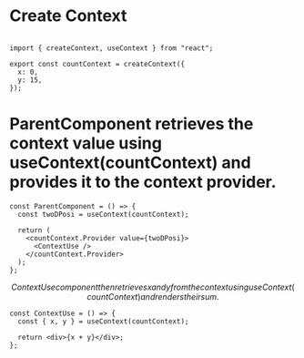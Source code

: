 
# Create Context

```

import { createContext, useContext } from "react";

export const countContext = createContext({
  x: 0,
  y: 15,
});
```

# ParentComponent retrieves the context value using useContext(countContext) and provides it to the context provider.
```
const ParentComponent = () => {
  const twoDPosi = useContext(countContext);

  return (
    <countContext.Provider value={twoDPosi}>
      <ContextUse />
    </countContext.Provider>
  );
};
```


$$ ContextUse component then retrieves x and y from the context using useContext(countContext) and renders their sum. $$
```
const ContextUse = () => {
  const { x, y } = useContext(countContext);

  return <div>{x + y}</div>;
};
```